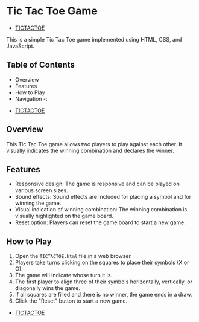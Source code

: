 # Tic Tac Toe Game

* [TICTACTOE](TICTACTOE.html)

This is a simple Tic Tac Toe game implemented using HTML, CSS, and JavaScript.

## Table of Contents 

- Overview
- Features
- How to Play
- Navigation -:
* [TICTACTOE](TICTACTOE.html)

## Overview

This Tic Tac Toe game allows two players to play against each other. It visually indicates the winning combination and declares the winner.

## Features

- Responsive design: The game is responsive and can be played on various screen sizes.
- Sound effects: Sound effects are included for placing a symbol and for winning the game.
- Visual indication of winning combination: The winning combination is visually highlighted on the game board.
- Reset option: Players can reset the game board to start a new game.

## How to Play

1. Open the `TICTACTOE.html` file in a web browser.
2. Players take turns clicking on the squares to place their symbols (X or O).
3. The game will indicate whose turn it is.
4. The first player to align three of their symbols horizontally, vertically, or diagonally wins the game.
5. If all squares are filled and there is no winner, the game ends in a draw.
6. Click the "Reset" button to start a new game.

* [TICTACTOE](TICTACTOE.html)
